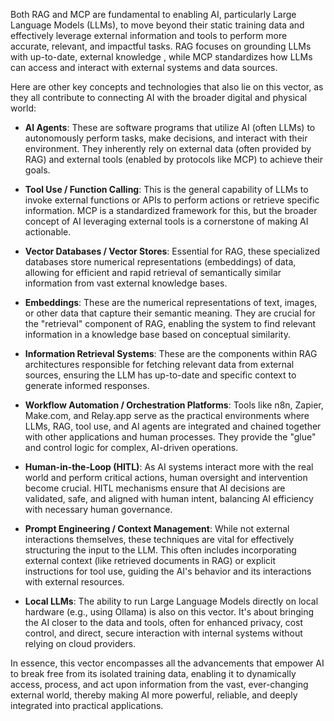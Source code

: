 Both RAG and MCP are fundamental to enabling AI, particularly Large Language Models (LLMs), to move beyond their static training data and effectively leverage external information and tools to perform more accurate, relevant, and impactful tasks. RAG focuses on grounding LLMs with up-to-date, external knowledge , while MCP standardizes how LLMs can access and interact with external systems and data sources.   

Here are other key concepts and technologies that also lie on this vector, as they all contribute to connecting AI with the broader digital and physical world:

* **AI Agents**: These are software programs that utilize AI (often LLMs) to autonomously perform tasks, make decisions, and interact with their environment. They inherently rely on external data (often provided by RAG) and external tools (enabled by protocols like MCP) to achieve their goals.   

* **Tool Use / Function Calling**: This is the general capability of LLMs to invoke external functions or APIs to perform actions or retrieve specific information. MCP is a standardized framework for this, but the broader concept of AI leveraging external tools is a cornerstone of making AI actionable.   

* **Vector Databases / Vector Stores**: Essential for RAG, these specialized databases store numerical representations (embeddings) of data, allowing for efficient and rapid retrieval of semantically similar information from vast external knowledge bases.   

* **Embeddings**: These are the numerical representations of text, images, or other data that capture their semantic meaning. They are crucial for the "retrieval" component of RAG, enabling the system to find relevant information in a knowledge base based on conceptual similarity.   

* **Information Retrieval Systems**: These are the components within RAG architectures responsible for fetching relevant data from external sources, ensuring the LLM has up-to-date and specific context to generate informed responses.   

* **Workflow Automation / Orchestration Platforms**: Tools like n8n, Zapier, Make.com, and Relay.app serve as the practical environments where LLMs, RAG, tool use, and AI agents are integrated and chained together with other applications and human processes. They provide the "glue" and control logic for complex, AI-driven operations.   

* **Human-in-the-Loop (HITL)**: As AI systems interact more with the real world and perform critical actions, human oversight and intervention become crucial. HITL mechanisms ensure that AI decisions are validated, safe, and aligned with human intent, balancing AI efficiency with necessary human governance.   

* **Prompt Engineering / Context Management**: While not external interactions themselves, these techniques are vital for effectively structuring the input to the LLM. This often includes incorporating external context (like retrieved documents in RAG) or explicit instructions for tool use, guiding the AI's behavior and its interactions with external resources.   

* **Local LLMs**: The ability to run Large Language Models directly on local hardware (e.g., using Ollama) is also on this vector. It's about bringing the AI closer to the data and tools, often for enhanced privacy, cost control, and direct, secure interaction with internal systems without relying on cloud providers.   

In essence, this vector encompasses all the advancements that empower AI to break free from its isolated training data, enabling it to dynamically access, process, and act upon information from the vast, ever-changing external world, thereby making AI more powerful, reliable, and deeply integrated into practical applications.
